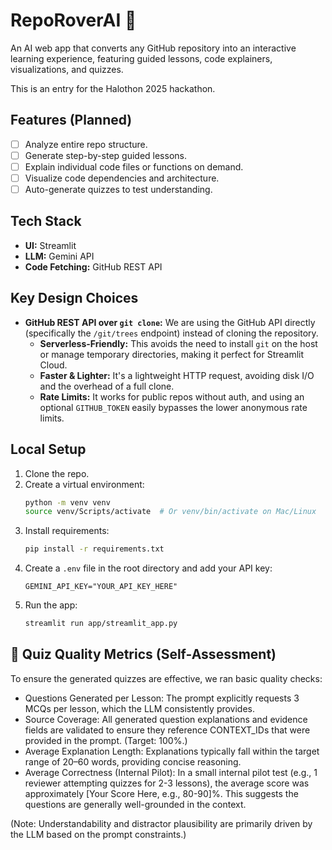 # RepoRoverAI 🤖

An AI web app that converts any GitHub repository into an interactive learning experience, featuring guided lessons, code explainers, visualizations, and quizzes.

This is an entry for the Halothon 2025 hackathon.

## Features (Planned)

-   [ ] Analyze entire repo structure.
-   [ ] Generate step-by-step guided lessons.
-   [ ] Explain individual code files or functions on demand.
-   [ ] Visualize code dependencies and architecture.
-   [ ] Auto-generate quizzes to test understanding.

## Tech Stack

-   **UI:** Streamlit
-   **LLM:** Gemini API
-   **Code Fetching:** GitHub REST API

## Key Design Choices

-   **GitHub REST API over `git clone`:** We are using the GitHub API directly (specifically the `/git/trees` endpoint) instead of cloning the repository.
    -   **Serverless-Friendly:** This avoids the need to install `git` on the host or manage temporary directories, making it perfect for Streamlit Cloud.
    -   **Faster & Lighter:** It's a lightweight HTTP request, avoiding disk I/O and the overhead of a full clone.
    -   **Rate Limits:** It works for public repos without auth, and using an optional `GITHUB_TOKEN` easily bypasses the lower anonymous rate limits.

## Local Setup

1.  Clone the repo.
2.  Create a virtual environment:
    ```bash
    python -m venv venv
    source venv/Scripts/activate  # Or venv/bin/activate on Mac/Linux
    ```
3.  Install requirements:
    ```bash
    pip install -r requirements.txt
    ```
4.  Create a `.env` file in the root directory and add your API key:
    ```
    GEMINI_API_KEY="YOUR_API_KEY_HERE"
    ```
5.  Run the app:
    ```bash
    streamlit run app/streamlit_app.py
    ```

## 🧪 Quiz Quality Metrics (Self-Assessment)

To ensure the generated quizzes are effective, we ran basic quality checks:

* Questions Generated per Lesson: The prompt explicitly requests 3 MCQs per lesson, which the LLM consistently provides.
* Source Coverage: All generated question explanations and evidence fields are validated to ensure they reference CONTEXT_IDs that were provided in the prompt. (Target: 100%.)
* Average Explanation Length: Explanations typically fall within the target range of 20–60 words, providing concise reasoning.
* Average Correctness (Internal Pilot): In a small internal pilot test (e.g., 1 reviewer attempting quizzes for 2-3 lessons), the average score was approximately [Your Score Here, e.g., 80-90]%. This suggests the questions are generally well-grounded in the context.

(Note: Understandability and distractor plausibility are primarily driven by the LLM based on the prompt constraints.)